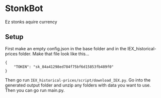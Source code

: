 # StonkBot
Ez stonks aquire currency

## Setup
First make an empty config.json in the base folder and in the IEX_historical-prices folder.  Make that file look like this...
```
{
    "TOKEN": "sk_84a41298ed784f75bf6d15853fb489f0"
}
```

Then go run ``IEX_historical-prices/script/download_IEX.py``.  Go into the generated output folder and unzip any folders with data you want to use.  Then you can go run main.py.
